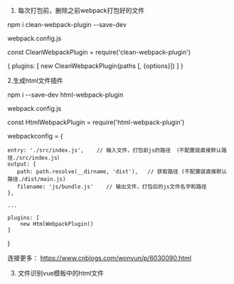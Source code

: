 

1. 每次打包前，删除之前webpack打包好的文件


npm i clean-webpack-plugin --save-dev


webpack.config.js

const CleanWebpackPlugin = require('clean-webpack-plugin')
 
{
  plugins: [
    new CleanWebpackPlugin(paths [, {options}])
  ]
}





2.生成html文件插件

npm i --save-dev html-webpack-plugin


webpack.config.js


const HtmlWebpackPlugin = require('html-webpack-plugin')


webpackconfig = {

    entry: './src/index.js',    // 输入文件，打包前js的路径 （不配置就直接默认路径./src/index.js）
    output: {
       path: path.resolve(__dirname, 'dist'),   // 获取路径 (不配置就直接默认路径./dist/main.js)
       filename: 'js/bundle.js'    // 输出文件，打包后的js文件名字和路径
    },
	
    ...

    plugins: [
        new HtmlWebpackPlugin()
    ]
}

连接更多：
https://www.cnblogs.com/wonyun/p/6030090.html



3. 文件识别vue模板中的html文件<template>


vue-loader V15的版本中,需要在webpack.config.js中加入相应的插件


在webpack.config.js的头部引入插件:

const VueLoaderPlugin = require('vue-loader/lib/plugin');

在导出的配置中添加插件:

module.export = {
  ... //之前配置不变
  plugins: [
    new VueLoaderPlugin()
  ]
}

如果你使用commonjs规范引入vue，即使用require语法导入vue模块，那么就需要vue的构建版本设置为vue.commonjs.js。

module:{

    ... //之前配置不变


    // 还需要添加以下内容
    resolve: {
        alias: {
            //确定vue的构建版本
            'vue$':'vue/dist/vue.esm.js'
        },
        extensions: ['*','.js','.vue','.json']
    }

}



4. 文件识别vue模板中的行内样式<style>,并独立出来一个样式文件


const MiniCssExtractPlugin = require("mini-css-extract-plugin");

 module: {
            rules: [
                {
                    test: /\.css$/,
                    use: [
                      {
                        loader: MiniCssExtractPlugin.loader
                      },
                      "css-loader"
                    ]
                }
            ]
        }

        plugins: [
            new MiniCssExtractPlugin({
                filename: "[name].css",            // 输出文件的路径，可修改
                chunkFilename: "[id].css"
            })
        ],

5. js插件和业务代码分离


optimization:{
            splitChunks:{
                //对entry进行拆分
                chunks: 'all',
                minSize: 30000,
                cacheGroups:{
                    //比如你要单独把vue等官方库文件打包到一起，可以使用这个缓存组，如果要具体到库文件，可以单独给库文件写一个缓存组
                    vendor:{
                        test: /node_modules/,
                        priority: 10,
                        name: "vendor",
                        enforce: true
                    },
                    //这里定义分离前被引用过两次的文件，将其一同打包到common.js,最小为30kb
                    common:{
                        name: "common",
                        minChunks: 2,
                        minSize: 20000
                    }
                }
            }
        }

了解更多：
https://blog.csdn.net/bubbling_coding/article/details/81585412



6. 图片打包，html里面的图片和css背景图片


module: {
            rules: [
                {
                  test: /\.(jpe?g|png|gif|svg|woff|woff2|eot|ttf|otf)$/i,
                  use: [
                    {
                      loader: 'file-loader',
                      options: {
                        name: '[name].[ext]',
                        outputPath: 'images/'
                      }
                    },
                  ]
                },
                // 下面几行才是 html-loader 的配置内容
                {
                  test: /\.html$/,
                  use: [ {
                    loader: 'html-loader',
                    options: {
                      minimize: true
                    }
                  }],
                }
            ]
        }




































